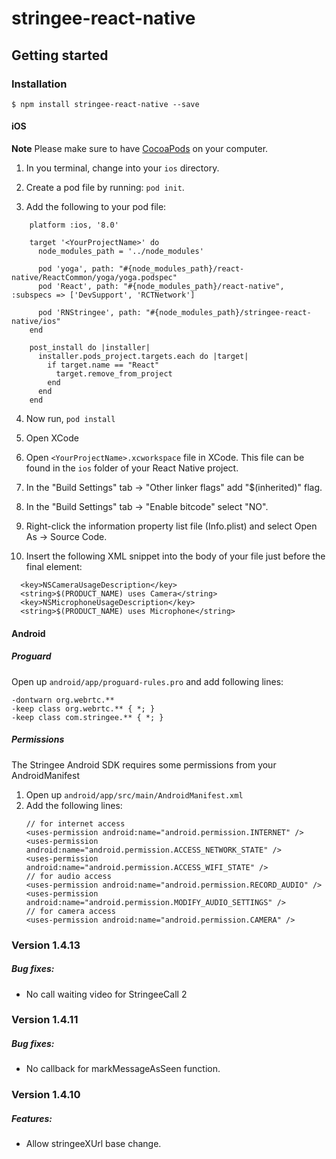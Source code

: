 
# stringee-react-native

## Getting started

### Installation

`$ npm install stringee-react-native --save`

#### iOS

**Note** Please make sure to have [CocoaPods](https://cocoapods.org/) on your computer.
1. In you terminal, change into your `ios` directory.

2. Create a pod file by running: `pod init`.

3. Add the following to your pod file:

```
    platform :ios, '8.0'

    target '<YourProjectName>' do
      node_modules_path = '../node_modules'

      pod 'yoga', path: "#{node_modules_path}/react-native/ReactCommon/yoga/yoga.podspec"
      pod 'React', path: "#{node_modules_path}/react-native", :subspecs => ['DevSupport', 'RCTNetwork']

      pod 'RNStringee', path: "#{node_modules_path}/stringee-react-native/ios"
    end

    post_install do |installer|
      installer.pods_project.targets.each do |target|
        if target.name == "React"
          target.remove_from_project
        end
      end
    end

```

4. Now run, `pod install`

5. Open XCode

6. Open `<YourProjectName>.xcworkspace` file in XCode. This file can be found in the `ios` folder of your React Native project. 

7. In the "Build Settings" tab -> "Other linker flags" add "$(inherited)" flag.

8. In the "Build Settings" tab -> "Enable bitcode" select "NO".

9. Right-click the information property list file (Info.plist) and select Open As -> Source Code.

10. Insert the following XML snippet into the body of your file just before the final element:

```
  <key>NSCameraUsageDescription</key>
  <string>$(PRODUCT_NAME) uses Camera</string>
  <key>NSMicrophoneUsageDescription</key>
  <string>$(PRODUCT_NAME) uses Microphone</string>
```

#### Android

##### Proguard
Open up `android/app/proguard-rules.pro` and add following lines: 
```
-dontwarn org.webrtc.**
-keep class org.webrtc.** { *; }
-keep class com.stringee.** { *; }
```

##### Permissions
The Stringee Android SDK requires some permissions from your AndroidManifest
1. Open up `android/app/src/main/AndroidManifest.xml`
2. Add the following lines:
    ```
    // for internet access
    <uses-permission android:name="android.permission.INTERNET" />
    <uses-permission android:name="android.permission.ACCESS_NETWORK_STATE" />
    <uses-permission android:name="android.permission.ACCESS_WIFI_STATE" />
    // for audio access
    <uses-permission android:name="android.permission.RECORD_AUDIO" />
    <uses-permission android:name="android.permission.MODIFY_AUDIO_SETTINGS" />
    // for camera access
    <uses-permission android:name="android.permission.CAMERA" />
    ```
### Version 1.4.13
##### Bug fixes:
- No call waiting video for StringeeCall 2

### Version 1.4.11
##### Bug fixes:
- No callback for markMessageAsSeen function.
    
### Version 1.4.10
##### Features:
- Allow stringeeXUrl base change.
